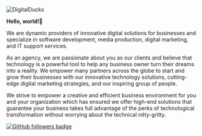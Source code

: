 <img src="https://visitor-badge.laobi.icu/badge?page_id=DigitalDucks/DigitalDucks" alt="DigitalDucks"/>   

<strong>Hello, world!👋</strong>

We are dynamic providers of innovative digital solutions for businesses and specialize in software development, media production, digital marketing, and IT support services.

As an agency, we are passionate about you as our clients and believe that technology is a powerful tool to help any business owner turn their dreams into a reality. We empower many partners across the globe to start and grow their businesses with our innovative technology solutions, cutting-edge digital marketing strategies, and our inspiring group of people.

We strive to empower a creative and efficient business environment for you and your organization which has ensured we offer high-end solutions that guarantee your business takes full advantage of the perks of technological transformation without worrying about the technical nitty-gritty.

<a href="https://www.github.com/DigitalDucks" target="_blank" rel="no-referrer"><img src="https://img.shields.io/github/followers/DigitalDucks?logo=github&style=for-the-badge&color=282b2f&labelColor=0d1117" alt="GitHub followers badge" /></a> 
